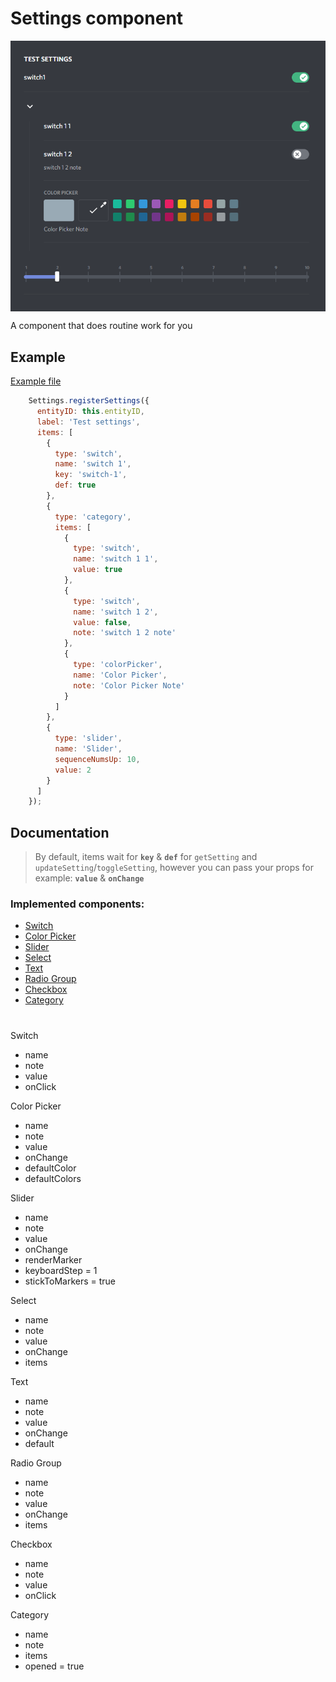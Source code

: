 # Settings component

<img src="preview/image0.png" width="700px" align="center" alt="settings component Preview">

A component that does routine work for you

## Example
[Example file](test-plugin/index.js)
```js
    Settings.registerSettings({
      entityID: this.entityID,
      label: 'Test settings',
      items: [
        {
          type: 'switch',
          name: 'switch 1',
          key: 'switch-1',
          def: true
        },
        {
          type: 'category',
          items: [
            {
              type: 'switch',
              name: 'switch 1 1',
              value: true
            },
            {
              type: 'switch',
              name: 'switch 1 2',
              value: false,
              note: 'switch 1 2 note'
            },
            {
              type: 'colorPicker',
              name: 'Color Picker',
              note: 'Color Picker Note'
            }
          ]
        },
        {
          type: 'slider',
          name: 'Slider',
          sequenceNumsUp: 10,
          value: 2
        }
      ]
    });
```

## Documentation 

> By default, items wait for **`key`** & **`def`** for `getSetting` and `updateSetting`/`toggleSetting`, 
> however you can pass your props for example: **`value`** & **`onChange`**

### Implemented components: 
- [Switch](#Switch)
- [Color Picker](#ColorPicker)
- [Slider](#Slider)
- [Select](#Select)
- [Text](#Text)
- [Radio Group](#RadioGroup)
- [Checkbox](#Checkbox)
- [Category](#Category)

#
<a name="Switch">Switch</a>
- name
- note 
- value
- onClick

<a name="ColorPicker">Color Picker</a>
- name
- note
- value
- onChange
- defaultColor
- defaultColors

<a name="Slider">Slider</a>
- name
- note
- value
- onChange
- renderMarker
- keyboardStep = 1
- stickToMarkers = true

<a name="Select">Select</a>
- name
- note 
- value
- onChange
- items

<a name="Text">Text</a>
- name
- note
- value
- onChange
- default

<a name="RadioGroup">Radio Group</a>
- name
- note
- value
- onChange
- items

<a name="Checkbox">Checkbox</a>
- name
- note
- value 
- onClick

<a name="Category">Category</a>
- name
- note
- items
- opened = true

